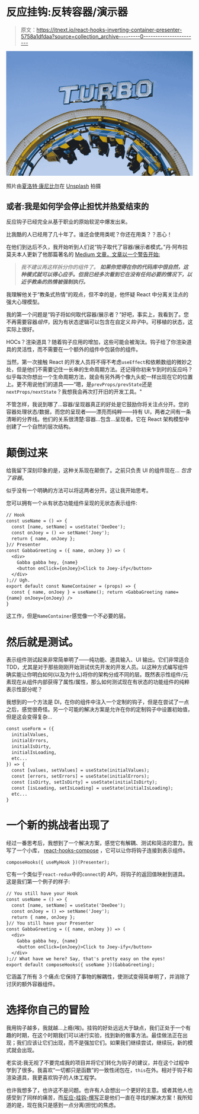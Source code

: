 # 反应挂钩:反转容器/演示器

> 原文：<https://itnext.io/react-hooks-inverting-container-presenter-5758a1dfdaa?source=collection_archive---------0----------------------->

![](img/5b04da3712ce6822b174dabaca70e01e.png)

照片由[夏洛特·康尼比尔](https://unsplash.com/@she_sees?utm_source=medium&utm_medium=referral)在 [Unsplash](https://unsplash.com?utm_source=medium&utm_medium=referral) 拍摄

## 或者:我是如何学会停止担忧并热爱结束的

反应钩子已经完全从基于职业的原始软泥中爆发出来。

比我酷的人已经用了几十年了。谁还会使用类呢？你还在用类？？恶心！

在他们到达后不久，我开始听到人们说“钩子取代了容器/展示者模式。”丹·阿布拉莫夫本人更新了他那篇著名的 [Medium 文章，文章以一个警告开始:](https://medium.com/@dan_abramov/smart-and-dumb-components-7ca2f9a7c7d0)

> *我不建议再这样拆分你的组件了。* ***如果你觉得在你的代码库中很自然，这种模式就可以得心应手。但我已经多次看到它在没有任何必要的情况下，以近乎教条的热情被强制执行。***

我理解他关于“教条式热情”的观点，但不幸的是，他怀疑 React 中分离关注点的强大心理模型。

我的第一个问题是“钩子将如何取代容器/展示者？”好吧，事实上，我看到了。您不再需要容器*组件*，因为有状态逻辑可以包含在自定义*钩子*中。可移植的状态，这实际上很好。

HOCs？渲染道具？随着钩子应用的增加，这些可能会被淘汰。钩子给了你渲染道具的灵活性，而不需要在一个额外的组件中包装你的组件。

当然，第一次接触 React 的开发人员将不得不考虑`useEffect`和依赖数组的微妙之处，但是他们不需要记住一长串的生命周期方法。还记得你初来乍到时的反应吗？似乎每次你想出一个生命周期方法，就会有另外两个像九头蛇一样出现在它的位置上。更不用说他们的道具——“嗯，是`prevProps/prevState`还是`nextProps/nextState`？我想我会再次打开旧的开发工具。"

不管怎样，我说到哪了…容器/呈现器真正的好处是它鼓励你将关注点分开。您的容器处理状态/数据，而您的呈现者——漂亮而纯粹——持有 UI，两者之间有一条清晰的分界线。他们的关系很清楚:容器…包含…呈现者。它在 React 架构模型中创建了一个自然的层次结构。

# 颠倒过来

给我留下深刻印象的是，这种关系现在颠倒了。之前只负责 UI 的组件现在… *包含了容器*。

似乎没有一个明确的方法可以将这两者分开。这让我开始思考。

您可以拥有一个从有状态功能组件呈现的无状态表示组件:

```
// Hook
const useName = () => {
  const [name, setName] = useState('DeeDee');
  const onJoey = () => setName('Joey');
  return { name, onJoey };
}// Presenter
const GabbaGreeting = ({ name, onJoey }) => (
  <div>
    Gabba gabba hey, {name}
    <button onClick={onJoey}>Click to Joey-ify</button>
  </div>
);// Ugh.
export default const NameContainer = (props) => {
  const { name, onJoey } = useName(); return <GabbaGreeting name={name} onJoey={onJoey} />
}
```

这工作，但是`NameContainer`感觉像一个不必要的层。

# 然后就是测试。

表示组件测试起来非常简单明了——纯功能、道具输入、UI 输出。它们非常适合 TDD，尤其是对于那些刚刚开始测试优先开发的开发人员。以这种方式编写组件确实能让你明白如何(以及为什么)将你的架构分成不同的层。既然表示性组件/元素现在从组件内部获得了属性/属性，那么如何测试现在有状态的功能组件的纯粹表示性部分呢？

我想到的一个方法是 DI，在你的组件中注入一个定制的钩子，但是在尝试了一点之后，感觉很奇怪。另一个可能的解决方案是允许在你的定制钩子中设置初始值，但是这会变得复杂…

```
const useForm = ({
  initialValues,
  initialErrors,
  initialIsDirty,
  initialIsLoading,
  etc...
}) => {
  const [values, setValues] = useState(initialValues);
  const [errors, setErrors] = useState(initialErrors);
  const [isDirty, setIsDirty] = useState(initialIsDirty);
  const [isLoading, setIsLoading] = useState(initialIsLoading);
  etc...
}
```

# 一个新的挑战者出现了

经过一番思考后，我想到了一个解决方案，感觉它有解耦、测试和简洁的潜力。我写了一个小库， [react-hooks-compose](https://www.npmjs.com/package/react-hooks-compose) ，它可以让你将钩子连接到表示组件。

```
composeHooks({ useMyHook })(Presenter);
```

它有一个类似于`react-redux`中的`connect`的 API，将钩子的返回值映射到道具。这是我们第一个例子的样子:

```
// You still have your Hook
const useName = () => {
  const [name, setName] = useState('DeeDee');
  const onJoey = () => setName('Joey');
  return { name, onJoey };
}// You still have your Presenter
const GabbaGreeting = ({ name, onJoey }) => (
  <div>
    Gabba gabba hey, {name}
    <button onClick={onJoey}>Click to Joey-ify</button>
  </div>
);// What have we here? Say, that's pretty easy on the eyes!
export default composeHooks({ useName })(GabbaGreeting);
```

它涵盖了所有 3 个痛点:它保持了事物的解耦性，使测试变得简单明了，并消除了讨厌的额外容器组件。

# 选择你自己的冒险

我用钩子越多，我就越…上瘾(唉)。挂钩的好处远远大于缺点，我们正处于一个有趣的时期，在这个时期我们可以进行实验，找到新的做事方法。最佳做法正在出现；我们应该让它们出现，而不是强加它们。如果我们继续尝试，继续玩，新的模式就会出现。

老实说:我无视了不要完成我的项目并将它们转化为钩子的建议，并在这个过程中学到了很多。我喜欢“一切都只是函数”的一致性闭包在，`this`在外。相对于钩子和渲染道具，我更喜欢钩子的人体工程学。

也许我想多了，也许这不是问题。也许有人会想出一个更好的主意。或者其他人也感受到了同样的痛苦，而[反应-挂钩-撰写](https://www.npmjs.com/package/react-hooks-compose)正是他们一直在寻找的解决方案！我所知道的是，现在我只是感到一点分离(担忧)的焦虑。
